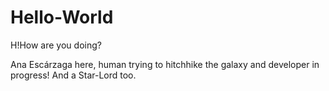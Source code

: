 # Hello-World

H!How are you doing?

Ana Escárzaga here, human trying to hitchhike the galaxy and developer in progress!
And a Star-Lord too.
